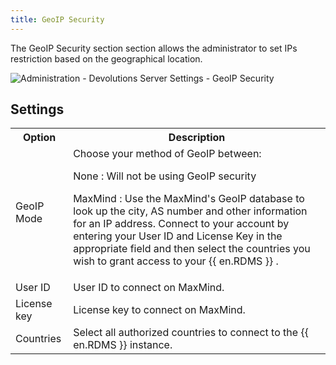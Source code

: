```yaml
---
title: GeoIP Security
---
```

The GeoIP Security section section allows the administrator to set IPs restriction based on the geographical location. 

![Administration - Devolutions Server Settings - GeoIP Security](/img/en/server/ServerOp8046.png) 

## Settings 
<table>
	<tr>
		<th>
Option 
		</th>
		<th>
Description 
		</th>
	</tr>
	<tr>
		<td>
GeoIP Mode 
		</td>
		<td>
Choose your method of GeoIP between:<br>

None : Will not be using GeoIP security  

MaxMind : Use the MaxMind's GeoIP database to look up the city, AS number and other information for an IP address. Connect to your account by entering your User ID and License Key in the appropriate field and then select the countries you wish to grant access to your {{ en.RDMS }} . 
		</td>
	</tr>
	<tr>
		<td>
User ID 
		</td>
		<td>
User ID to connect on MaxMind. 
		</td>
	</tr>
	<tr>
		<td>
License key 
		</td>
		<td>
License key to connect on MaxMind. 
		</td>
	</tr>
	<tr>
		<td>
Countries 
		</td>
		<td>
Select all authorized countries to connect to the {{ en.RDMS }} instance. 
		</td>
	</tr>
</table>


